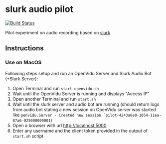 # slurk audio pilot

[![Build Status](https://travis-ci.com/clp-research/slurk-audio-pilot.svg?branch=master)](https://travis-ci.com/clp-research/slurk-audio-pilot)

Pilot experiment on audio recording based on [slurk](https://github.com/clp-research/slurk).

## Instructions

### Use on MacOS

Following steps setup and run an OpenVidu Server and Slurk Audio Bot (+Slurk Server):

1. Open Terminal and run ```start-openvidu.sh```
2. Wait until the OpenVidu Server is running and displays "Access IP"
3. Open another Terminal and run ```start.sh```
4. Wait until the slurk server and audio bot are running (should return logs from audio bot stating a new session
on OpenVidu server was started like ```penvidu.Server - Created new session `pilot-4243a8e0-1054-11ea-87a6-025000000001```)
5. Open a browser with url [http://localhost:5000](http://localhost:5000)
6. Enter any username and the client token provided in the output of ```start.sh``` script

